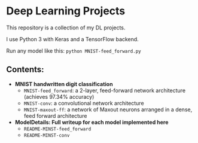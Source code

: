 # Deep Learning Projects

This repository is a collection of my DL projects.

I use Python 3 with Keras and a TensorFlow backend.

Run any model like this:
`python MNIST-feed_forward.py`

## Contents:
* __MNIST handwritten digit classification__
  * `MNIST-feed_forward`: a 2-layer, feed-forward network architecture (achieves 97.34% accuracy)
  * `MNIST-conv`: a convolutional network architecture
  * `MNIST-maxout-ff`: a network of Maxout neurons arranged in a dense, feed forward architecture
* __ModelDetails: Full writeup for each model implemented here__
  * `README-MINST-feed_forward`
  * `README-MINST-conv`